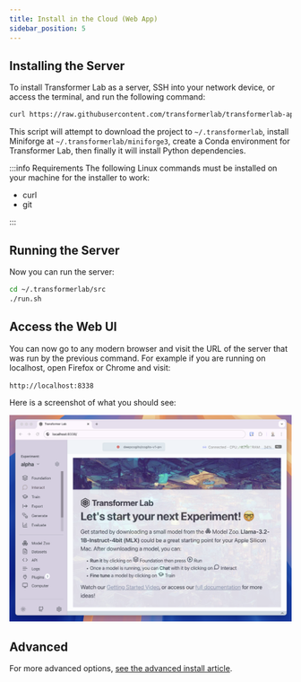 ```yaml
---
title: Install in the Cloud (Web App)
sidebar_position: 5
---
```


## Installing the Server

To install Transformer Lab as a server, SSH into your network device, or access the terminal, and run the following command:

```bash
curl https://raw.githubusercontent.com/transformerlab/transformerlab-api/main/install.sh | bash
```

This script will attempt to download the project to `~/.transformerlab`, install Miniforge at `~/.transformerlab/miniforge3`, create a Conda environment for Transformer Lab, then finally it will install Python dependencies.

:::info Requirements
The following Linux commands must be installed on your machine for the installer to work:

- curl
- git

:::

## Running the Server

Now you can run the server:

```bash
cd ~/.transformerlab/src
./run.sh
```

## Access the Web UI

You can now go to any modern browser and visit the URL of the server that was run by the previous command. For example if you are running on localhost, open Firefox or Chrome and visit:

`http://localhost:8338`

Here is a screenshot of what you should see:

![Web UI](./img/webui.png)

## Advanced

For more advanced options, [see the advanced install article](./advanced-install.md).

